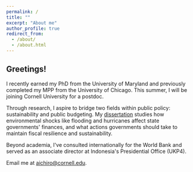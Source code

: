 ```yaml
---
permalink: /
title: ""
excerpt: "About me"
author_profile: true
redirect_from: 
  - /about/
  - /about.html
---
```



<h2> Greetings! </h2>

I recently earned my PhD from the University of Maryland and previously completed my MPP from the University of Chicago. This summer, I will be joining Cornell University for a postdoc. 

Through research, I aspire to bridge two fields within public policy: sustainability and public budgeting. My [dissertation](https://doi.org/10.13016/dspace/wvp8-zdyt) studies how environmental shocks like flooding and hurricanes affect state governments' finances, and what actions governments should take to maintain fiscal resilience and sustainability.

Beyond academia, I've consulted internationally for the World Bank and served as an associate director at Indonesia's Presidential Office (UKP4).

Email me at [aichiro@cornell.edu](mailto:aichiro@cornell.edu).
